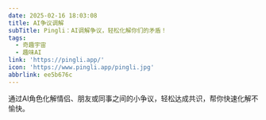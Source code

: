 ```yaml
---
date: 2025-02-16 18:03:08
title: AI争议调解
subTitle: Pingli：AI调解争议，轻松化解你们的矛盾！
tags:
  - 奇趣宇宙
  - 趣味AI
link: 'https://pingli.app/'
icon: 'https://www.pingli.app/pingli.jpg'
abbrlink: ee5b676c
---
```


通过AI角色化解情侣、朋友或同事之间的小争议，轻松达成共识，帮你快速化解不愉快。
